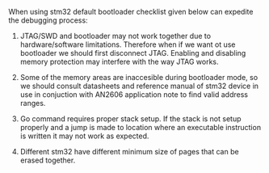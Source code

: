 When using stm32 default bootloader checklist given below can expedite the debugging process:

1. JTAG/SWD and bootloader may not work together due to hardware/software limitations. Therefore when if we want ot use bootloader we should first disconnect JTAG. Enabling and disabling memory protection may interfere with the way JTAG works.

2. Some of the memory areas are inaccesible during bootloader mode, so we should consult datasheets and reference manual of stm32 device in use in conjuction with AN2606 application note to find valid address ranges.

3. Go command requires proper stack setup. If the stack is not setup properly and a jump is made to location where an executable instruction is written it may not work as expected.

4. Different stm32 have different minimum size of pages that can be erased together.
